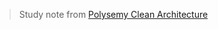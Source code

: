 
> Study note from [Polysemy Clean Architecture](https://github.com/thma/PolysemyCleanArchitecture#readme)
